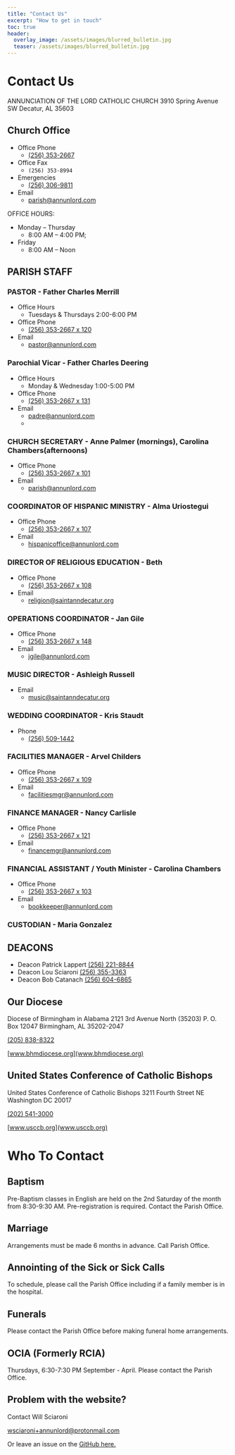 ```yaml
---
title: "Contact Us"
excerpt: "How to get in touch"
toc: true
header:
  overlay_image: /assets/images/blurred_bulletin.jpg
  teaser: /assets/images/blurred_bulletin.jpg
---
```



# Contact Us

ANNUNCIATION OF THE LORD CATHOLIC CHURCH
3910 Spring Avenue SW
Decatur, AL 35603

## Church Office

- Office Phone
  - [(256) 353-2667](tel:+12563532667)
- Office Fax
  - `(256) 353-8994`
- Emergencies
  - [(256) 306-9811](tel:+12563069811)
- Email
  - [parish@annunlord.com](mailto:parish@annunlord.com)

OFFICE HOURS:

- Monday – Thursday
  - 8:00 AM – 4:00 PM;
- Friday
  - 8:00 AM – Noon

## PARISH STAFF

### PASTOR - Father Charles Merrill

- Office Hours
  - Tuesdays & Thursdays 2:00-6:00 PM
- Office Phone
  - [(256) 353-2667 x 120](tel:+12563532667p120)
- Email
  - [pastor@annunlord.com](mailto:pastor@annunlord.com)

### Parochial Vicar - Father Charles Deering

- Office Hours
  - Monday & Wednesday 1:00-5:00 PM
- Office Phone
  - [(256) 353-2667 x 131](tel:+12563532667p131)
- Email
  - [padre@annunlord.com](mailto:padre@annunlord.com)
  - 
### CHURCH SECRETARY - Anne Palmer (mornings), Carolina Chambers(afternoons)

- Office Phone
  - [(256) 353-2667 x 101](tel:+12563532667p101)
- Email
  - [parish@annunlord.com](mailto:parish@annunlord.com)

### COORDINATOR OF HISPANIC MINISTRY - Alma Uriostegui

- Office Phone
  - [(256) 353-2667 x 107](tel:+12563532667p107)
- Email
  - [hispanicoffice@annunlord.com](mailto:hispanicoffice@annunlord.com)

### DIRECTOR OF RELIGIOUS EDUCATION - Beth 

- Office Phone
  - [(256) 353-2667 x 108](tel:+12563532667p108)
- Email
  - [religion@saintanndecatur.org](mailto:religion@saintanndecatur.org)

### OPERATIONS COORDINATOR - Jan Gile

- Office Phone
  - [(256) 353-2667 x 148](tel:+12563532667p148)
- Email
  - [jgile@annunlord.com](mailto:jgile@annunlord.com)

### MUSIC DIRECTOR - Ashleigh Russell

- Email
  - [music@saintanndecatur.org](mailto:music@saintanndecatur.org)

### WEDDING COORDINATOR - Kris Staudt

- Phone
  - [(256) 509-1442](tel:+12565091442)

### FACILITIES MANAGER - Arvel Childers

- Office Phone
  - [(256) 353-2667 x 109](tel:+12563532667p109)
- Email
  - [facilitiesmgr@annunlord.com](mailto:facilitiesmgr@annunlord.com)

### FINANCE MANAGER - Nancy Carlisle

- Office Phone
  - [(256) 353-2667 x 121](tel:+12563532667p121)
- Email
  - [financemgr@annunlord.com](mailto:financemgr@annunlord.com)

### FINANCIAL ASSISTANT / Youth Minister - Carolina Chambers

- Office Phone
  - [(256) 353-2667 x 103](tel:+12563532667p103)
- Email
  - [bookkeeper@annunlord.com](mailto:bookkeeper@annunlord.com)

### CUSTODIAN - Maria Gonzalez

## DEACONS

- Deacon Patrick Lappert [(256) 221-8844](tel:+12562218844)
- Deacon Lou Sciaroni [(256) 355-3363](tel:+12563553363)
- Deacon Bob Catanach [(256) 604-6865](tel:+12566046865)

## Our Diocese

Diocese of Birmingham in Alabama
2121 3rd Avenue North (35203)
P. O. Box 12047
Birmingham, AL 35202-2047

[(205) 838-8322](tel:+12058388322)

[www.bhmdiocese.org](www.bhmdiocese.org)

## United States Conference of Catholic Bishops

United States Conference of Catholic Bishops
3211 Fourth Street NE
Washington DC 20017

[(202) 541-3000](tel:+12025413000)

[www.usccb.org](www.usccb.org)

# Who To Contact

## Baptism

Pre-Baptism classes in English are held on the 2nd Saturday of the month from 8:30-9:30 AM. Pre-registration is required.
Contact the Parish Office.

## Marriage

Arrangements must be made 6 months in advance.
Call Parish Office.

## Annointing of the Sick or Sick Calls

To schedule, please call the Parish Office including
if a family member is in the hospital.

## Funerals

Please contact the Parish Office before making
funeral home arrangements.

## OCIA (Formerly RCIA)

Thursdays, 6:30-7:30 PM September - April.
Please contact the Parish Office.

## Problem with the website?

Contact Will Sciaroni

[wsciaroni+annunlord@protonmail.com](mailto:wsciaroni+annunlord@protonmail.com)

Or leave an issue on the [GitHub here.](https://github.com/annunlord/annunlord.github.io/issues)

